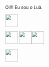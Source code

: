 Oi!!! Eu sou o Luã.

          
<img loading="CSS" src="https://cdn.jsdelivr.net/gh/devicons/devicon/icons/css3/css3-original.svg" width="40" height="40" />

<img loading="Python" src="https://cdn.jsdelivr.net/gh/devicons/devicon/icons/python/python-original.svg" width="40" height="40" /> <img loading="C" src="https://cdn.jsdelivr.net/gh/devicons/devicon/icons/c/c-original.svg" width="40" height="40" /><img loading="HTML" src="https://cdn.jsdelivr.net/gh/devicons/devicon/icons/html5/html5-original.svg" width="40" height="40" />

<img loading="GIT" src="https://cdn.jsdelivr.net/gh/devicons/devicon/icons/git/git-original.svg" width="40" height="40" />

          
          
          


